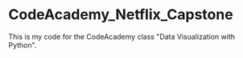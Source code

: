 # CodeAcademy_Netflix_Capstone
This is my code for the CodeAcademy class "Data Visualization with Python".
